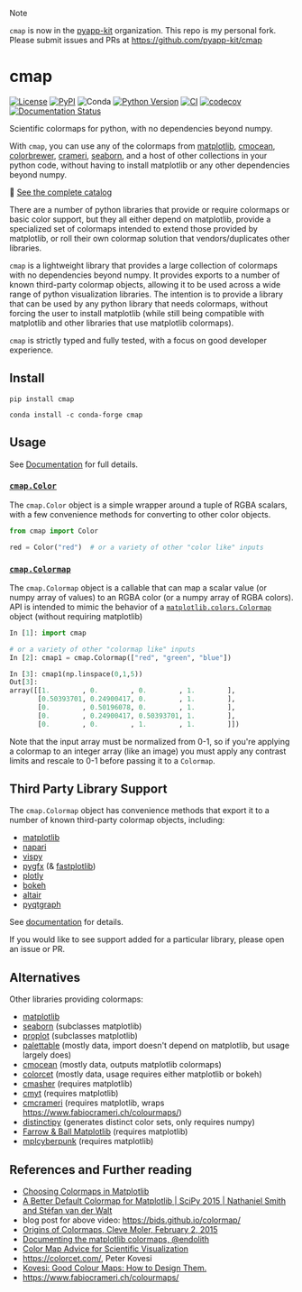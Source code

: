 > [!NOTE]
> `cmap` is now in the [pyapp-kit](https://github.com/pyapp-kit) organization.  This repo is my personal fork.  
> Please submit issues and PRs at https://github.com/pyapp-kit/cmap

# cmap

[![License](https://img.shields.io/pypi/l/cmap.svg?color=green)](https://github.com/tlambert03/cmap/raw/main/LICENSE)
[![PyPI](https://img.shields.io/pypi/v/cmap.svg?color=green)](https://pypi.org/project/cmap)
![Conda](https://img.shields.io/conda/v/conda-forge/cmap)
[![Python Version](https://img.shields.io/pypi/pyversions/cmap.svg?color=green)](https://python.org)
[![CI](https://github.com/tlambert03/cmap/actions/workflows/ci.yml/badge.svg)](https://github.com/tlambert03/cmap/actions/workflows/ci.yml)
[![codecov](https://codecov.io/gh/tlambert03/cmap/branch/main/graph/badge.svg)](https://codecov.io/gh/tlambert03/cmap)
[![Documentation Status](https://readthedocs.org/projects/cmap-docs/badge/?version=latest)](https://cmap-docs.readthedocs.io/en/latest/?badge=latest)

Scientific colormaps for python, with no dependencies beyond numpy.

With `cmap`, you can use any of the colormaps from
[matplotlib](https://matplotlib.org/stable/tutorials/colors/colormaps.html),
[cmocean](https://matplotlib.org/cmocean/),
[colorbrewer](https://colorbrewer2.org/),
[crameri](https://www.fabiocrameri.ch/colourmaps/),
[seaborn](https://seaborn.pydata.org/tutorial/color_palettes.html), and a host
of other collections in your python code, without having to install matplotlib
or any other dependencies beyond numpy.

:book: [See the complete
catalog](https://cmap-docs.readthedocs.io/en/latest/catalog/)

There are a number of python libraries that provide or require colormaps or
basic color support, but they all either depend on matplotlib, provide a
specialized set of colormaps intended to extend those provided by matplotlib, or
roll their own colormap solution that vendors/duplicates other libraries.

`cmap` is a lightweight library that provides a large collection of colormaps
with no dependencies beyond numpy.  It provides exports to a number of known
third-party colormap objects, allowing it to be used across a wide range of
python visualization libraries.  The intention is to provide a library that can
be used by any python library that needs colormaps, without forcing the user to
install matplotlib (while still being compatible with matplotlib and other
libraries that use matplotlib colormaps).

`cmap` is strictly typed and fully tested, with a focus on good developer
experience.

## Install

```
pip install cmap
```

```
conda install -c conda-forge cmap
```

## Usage

See [Documentation](https://cmap-docs.readthedocs.io/) for full details.

### [`cmap.Color`](https://cmap-docs.readthedocs.io/en/latest/colors/)

The `cmap.Color` object is a simple wrapper around a tuple of RGBA scalars, with
a few convenience methods for converting to other color objects.

```python
from cmap import Color

red = Color("red")  # or a variety of other "color like" inputs
```

### [`cmap.Colormap`](https://cmap-docs.readthedocs.io/en/latest/colormaps/)

The `cmap.Colormap` object is a callable that can map a scalar value (or numpy
array of values) to an RGBA color (or a numpy array of RGBA colors).  API is
intended to mimic the behavior of a
[`matplotlib.colors.Colormap`](https://matplotlib.org/stable/api/_as_gen/matplotlib.colors.Colormap.html#matplotlib.colors.Colormap)
object (without requiring matplotlib)

```python
In [1]: import cmap

# or a variety of other "colormap like" inputs
In [2]: cmap1 = cmap.Colormap(["red", "green", "blue"])

In [3]: cmap1(np.linspace(0,1,5))
Out[3]:
array([[1.        , 0.        , 0.        , 1.        ],
       [0.50393701, 0.24900417, 0.        , 1.        ],
       [0.        , 0.50196078, 0.        , 1.        ],
       [0.        , 0.24900417, 0.50393701, 1.        ],
       [0.        , 0.        , 1.        , 1.        ]])
```

Note that the input array must be normalized from 0-1, so if you're applying a colormap
to an integer array (like an image) you must apply any contrast limits and rescale to
0-1 before passing it to a `Colormap`.

## Third Party Library Support

The `cmap.Colormap` object has convenience methods that export it to a number of known
third-party colormap objects, including:

- [matplotlib](https://matplotlib.org/)
- [napari](https://napari.org/)
- [vispy](https://vispy.org/)
- [pygfx](https://pygfx.readthedocs.io/en/latest/) (& [fastplotlib](https://github.com/fastplotlib/fastplotlib))
- [plotly](https://plotly.com/python/)
- [bokeh](https://docs.bokeh.org/en/latest/)
- [altair](https://altair-viz.github.io/)
- [pyqtgraph](https://www.pyqtgraph.org/)

See [documentation](https://cmap-docs.readthedocs.io/en/latest/colormaps/#usage-with-external-visualization-libraries)
for details.

If you would like to see support added for a particular library, please open an issue or PR.

## Alternatives

Other libraries providing colormaps:

- [matplotlib](https://matplotlib.org/stable/tutorials/colors/colormaps.html)
- [seaborn](https://seaborn.pydata.org/tutorial/color_palettes.html)  (subclasses matplotlib)
- [proplot](https://proplot.readthedocs.io/en/latest/colormaps.html)  (subclasses matplotlib)
- [palettable](https://jiffyclub.github.io/palettable/) (mostly data, import doesn't depend on matplotlib, but usage largely does)
- [cmocean](https://matplotlib.org/cmocean/) (mostly data, outputs matplotlib colormaps)
- [colorcet](https://colorcet.holoviz.org/) (mostly data, usage requires either matplotlib or bokeh)
- [cmasher](https://cmasher.readthedocs.io/) (requires matplotlib)
- [cmyt](https://github.com/yt-project/cmyt) (requires matplotlib)
- [cmcrameri](https://github.com/callumrollo/cmcrameri) (requires matplotlib, wraps <https://www.fabiocrameri.ch/colourmaps/>)
- [distinctipy](https://github.com/alan-turing-institute/distinctipy)  (generates distinct color sets, only requires numpy)
- [Farrow & Ball Matplotlib](https://github.com/vork/farrowandball) (requires matplotlib)
- [mplcyberpunk](https://github.com/dhaitz/mplcyberpunk) (requires matplotlib)

## References and Further reading

- [Choosing Colormaps in Matplotlib](https://matplotlib.org/stable/tutorials/colors/colormaps.html)
- [A Better Default Colormap for Matplotlib | SciPy 2015 | Nathaniel Smith and Stéfan van der Walt](https://www.youtube.com/watch?v=xAoljeRJ3lU)
- blog post for above video: <https://bids.github.io/colormap/>
- [Origins of Colormaps, Cleve Moler, February 2, 2015](https://blogs.mathworks.com/cleve/2015/02/02/origins-of-colormaps/)
- [Documenting the matplotlib colormaps, @endolith](https://gist.github.com/endolith/2719900)
- [Color Map Advice for Scientific Visualization](https://www.kennethmoreland.com/color-advice/)
- <https://colorcet.com/>, Peter Kovesi
- [Kovesi: Good Colour Maps: How to Design Them.](https://arxiv.org/abs/1509.03700)
- <https://www.fabiocrameri.ch/colourmaps/>
